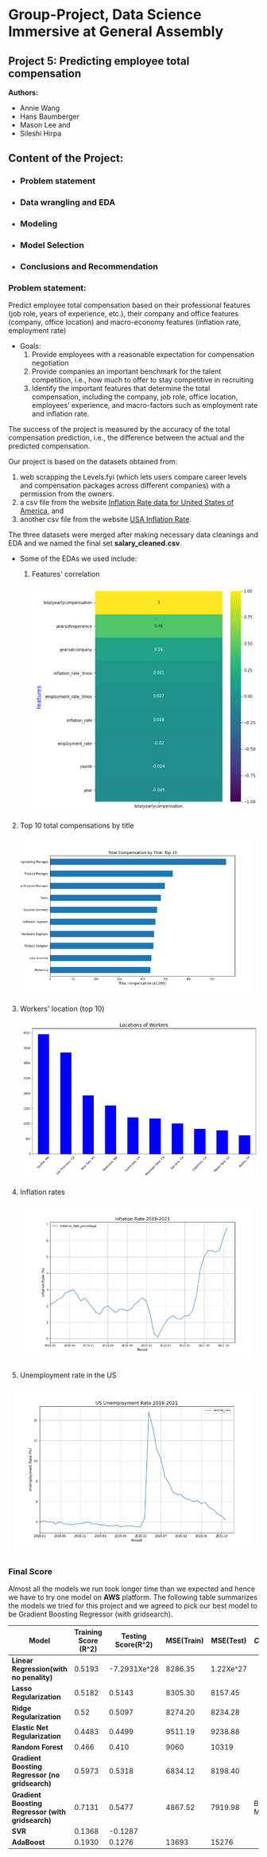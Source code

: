 # Group-Project, Data Science Immersive at General Assembly
## Project 5: Predicting employee total compensation

**Authors:**
* Annie Wang
* Hans Baumberger
* Mason Lee and
* Sileshi Hirpa

## Content of the Project:
  * ### Problem statement
  * ### Data wrangling and EDA
  * ### Modeling
  * ### Model Selection
  * ### Conclusions and Recommendation

### **Problem statement:**
Predict employee total compensation based on their professional features (job role, years of experience, etc.), their company and office features (company, office location) and macro-economy features (inflation rate, employment rate)
* Goals:
    1. Provide employees with a reasonable expectation for compensation negotiation
    2. Provide companies an important benchmark for the talent competition, i.e., how much to offer to stay competitive in recruiting
    3. Identify the important features that determine the total compensation, including the company, job role, office location, employees’ experience, and macro-factors such as employment rate and inflation rate.  

The success of the project is measured by the accuracy of the total compensation prediction, i.e., the difference between the actual and the predicted compensation.

Our project is based on the datasets obtained from:
1. web scrapping the Levels.fyi (which lets users compare career levels and compensation packages across different companies) with a  permission from the owners.
2. a csv file from the website [Inflation Rate data for United States of America](https://www.rateinflation.com/inflation-rate/usa-inflation-rate/), and
3. another csv file from the website [USA Inflation Rate](https://data.world/vizwiz/employment-unemployment-by-state-and-month/workspace/file?filename=BLS+Monthly+Unemployment+Rate.xlsx).

The three datasets were merged after making necessary data cleanings and EDA and we named the final set **salary_cleaned.csv**.

* Some of the EDAs we used include:
  1. Features' correlation  

        ![Correlation of features](Images/features_vs_compensation.png)
2. Top 10 total compensations by title

      ![Total copensation](Images/total_compensation_by_title.png)

3. Workers' location (top 10)

      ![Total copensation](Images/worker_locations.png)

4. Inflation rates

    ![Total copensation](Images/inflation_rate.png)


5. Unemployment rate in the US

![Total copensation](Images/us_unemployment_rate.png)



### Final Score

Almost all the models we run took longer time than we expected and hence we have to try one model on **AWS** platform. The following table summarizes the models we tried for this project and we agreed to pick our best model to be Gradient Boosting Regressor (with gridsearch).

|**Model**|**Training Score (R^2)**|**Testing Score(R^2)**|**MSE(Train)**|**MSE(Test)**|*Comment*|
|--|--|--|--|--|--|
|**Linear Regression(with no penality)**|0.5193|-7.2931Xe^28|8286.35|1.22Xe^27||
|**Lasso Regularization**|0.5182|0.5143|8305.30|8157.45||
|**Ridge Regularization**|0.52|0.5097|8274.20|8234.28||
|**Elastic Net Regularization**|0.4483|0.4499|9511.19|9238.88||
|**Random Forest**|0.466|0.410|9060|10319||
|**Gradient Boosting Regressor (no gridsearch)**|0.5973|0.5318|6834.12|8198.40||
|**Gradient Boosting Regressor (with gridsearch)**|0.7131|0.5477|4867.52|7919.98|Best Model|
|**SVR**|0.1368|-0.1287|||
|**AdaBoost**|0.1930|0.1276|13693|15276||

